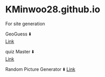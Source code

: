 # KMinwoo28.github.io
For site generation

GeoGuess ⬇️  
[Link](https://kminwoo28.github.io/GeoGuess/main)


quiz Master ⬇️  
[Link](https://kminwoo28.github.io/quizMaster/game)


Random Picture Generator ⬇️
[Link](https://kminwoo28.github.io/Picsum/imgGen)
